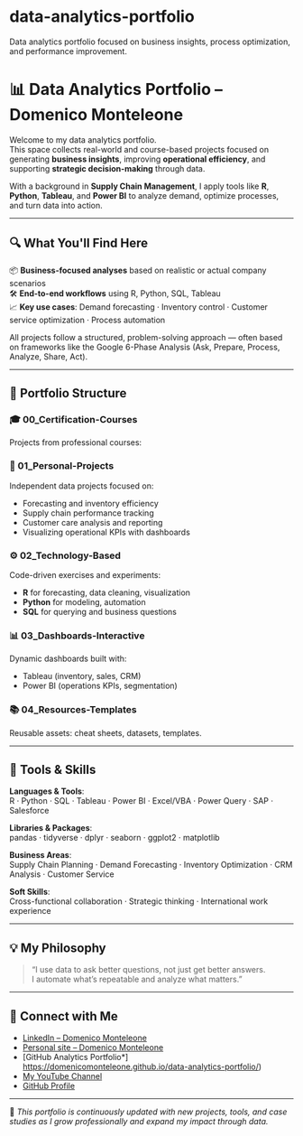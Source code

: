 # data-analytics-portfolio
Data analytics portfolio focused on business insights, process optimization, and performance improvement.

# 📊 Data Analytics Portfolio – Domenico Monteleone

Welcome to my data analytics portfolio.  
This space collects real-world and course-based projects focused on generating **business insights**, improving **operational efficiency**, and supporting **strategic decision-making** through data.

With a background in **Supply Chain Management**, I apply tools like **R**, **Python**, **Tableau**, and **Power BI** to analyze demand, optimize processes, and turn data into action.

---

## 🔍 What You'll Find Here

📦 **Business-focused analyses** based on realistic or actual company scenarios  
🛠️ **End-to-end workflows** using R, Python, SQL, Tableau  
📈 **Key use cases**: Demand forecasting · Inventory control · Customer service optimization · Process automation

All projects follow a structured, problem-solving approach — often based on frameworks like the Google 6-Phase Analysis (Ask, Prepare, Process, Analyze, Share, Act).

---

## 📁 Portfolio Structure

### 🎓 00_Certification-Courses  
Projects from professional courses:

### 🧠 01_Personal-Projects   
Independent data projects focused on:

- Forecasting and inventory efficiency  
- Supply chain performance tracking  
- Customer care analysis and reporting  
- Visualizing operational KPIs with dashboards

### ⚙️ 02_Technology-Based  
Code-driven exercises and experiments:
- **R** for forecasting, data cleaning, visualization  
- **Python** for modeling, automation  
- **SQL** for querying and business questions

### 📊 03_Dashboards-Interactive  
Dynamic dashboards built with:
- Tableau (inventory, sales, CRM)
- Power BI (operations KPIs, segmentation)

### 📚 04_Resources-Templates  
Reusable assets: cheat sheets, datasets, templates.

---

## 💼 Tools & Skills

**Languages & Tools**:  
R · Python · SQL · Tableau · Power BI · Excel/VBA · Power Query · SAP · Salesforce

**Libraries & Packages**:  
pandas · tidyverse · dplyr · seaborn · ggplot2 · matplotlib

**Business Areas**:  
Supply Chain Planning · Demand Forecasting · Inventory Optimization · CRM Analysis · Customer Service

**Soft Skills**:  
Cross-functional collaboration · Strategic thinking · International work experience

---

## 💡 My Philosophy

> “I use data to ask better questions, not just get better answers.  
> I automate what’s repeatable and analyze what matters.”

---

## 🔗 Connect with Me

- [LinkedIn – Domenico Monteleone](https://www.linkedin.com/in/domenico-monteleone/)
- [Personal site – Domenico Monteleone](https://domenicomonteleone.altervista.org/)
- [GitHub Analytics Portfolio*] https://domenicomonteleone.github.io/data-analytics-portfolio/)
- [My YouTube Channel](https://www.youtube.com/@domenico.monteleone)
- [GitHub Profile](https://github.com/domenicomonteleone/)

---

📌 *This portfolio is continuously updated with new projects, tools, and case studies as I grow professionally and expand my impact through data.*
